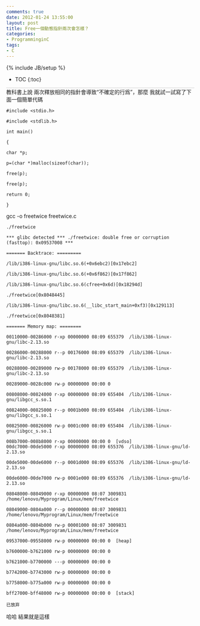```yaml
---
comments: true
date: 2012-01-24 13:55:00
layout: post
title: Free一個動態指針兩次會怎樣？
categories:
- ProgramminginC
tags:
- C
---
```


{% include JB/setup %}
* TOC
{:toc}
<div style="border-bottom: 1px solid #ccc;line-height: 1.3em;"></div>
教科書上說 兩次釋放相同的指針會導致“不確定的行爲”，那麼 我就試一試寫了下面一個簡單代碼

    #include <stdio.h>

    #include <stdlib.h>

    int main()

    {

    char *p;

    p=(char *)malloc(sizeof(char));

    free(p);

    free(p);

    return 0;

    }   

  


gcc -o freetwice freetwice.c

    ./freetwice

    *** glibc detected *** ./freetwice: double free or corruption (fasttop): 0x09537008 ***

    ======= Backtrace: =========

    /lib/i386-linux-gnu/libc.so.6(+0x6ebc2)[0x17ebc2]

    /lib/i386-linux-gnu/libc.so.6(+0x6f862)[0x17f862]

    /lib/i386-linux-gnu/libc.so.6(cfree+0x6d)[0x18294d]

    ./freetwice[0x8048445]

    /lib/i386-linux-gnu/libc.so.6(__libc_start_main+0xf3)[0x129113]

    ./freetwice[0x8048381]

    ======= Memory map: ========

    00110000-00286000 r-xp 00000000 08:09 655379  /lib/i386-linux-gnu/libc-2.13.so

    00286000-00288000 r--p 00176000 08:09 655379  /lib/i386-linux-gnu/libc-2.13.so

    00288000-00289000 rw-p 00178000 08:09 655379  /lib/i386-linux-gnu/libc-2.13.so

    00289000-0028c000 rw-p 00000000 00:00 0

    00808000-00824000 r-xp 00000000 08:09 655404  /lib/i386-linux-gnu/libgcc_s.so.1

    00824000-00825000 r--p 0001b000 08:09 655404  /lib/i386-linux-gnu/libgcc_s.so.1

    00825000-00826000 rw-p 0001c000 08:09 655404  /lib/i386-linux-gnu/libgcc_s.so.1

    008b7000-008b8000 r-xp 00000000 00:00 0  [vdso]
    00dc7000-00de5000 r-xp 00000000 08:09 655376  /lib/i386-linux-gnu/ld-2.13.so

    00de5000-00de6000 r--p 0001d000 08:09 655376  /lib/i386-linux-gnu/ld-2.13.so

    00de6000-00de7000 rw-p 0001e000 08:09 655376  /lib/i386-linux-gnu/ld-2.13.so

    08048000-08049000 r-xp 00000000 08:07 3009831  /home/lenovo/Myprogram/Linux/mem/freetwice

    08049000-0804a000 r--p 00000000 08:07 3009831  /home/lenovo/Myprogram/Linux/mem/freetwice

    0804a000-0804b000 rw-p 00001000 08:07 3009831  /home/lenovo/Myprogram/Linux/mem/freetwice

    09537000-09558000 rw-p 00000000 00:00 0  [heap]

    b7600000-b7621000 rw-p 00000000 00:00 0

    b7621000-b7700000 ---p 00000000 00:00 0

    b7742000-b7743000 rw-p 00000000 00:00 0

    b7758000-b775a000 rw-p 00000000 00:00 0

    bff27000-bff48000 rw-p 00000000 00:00 0  [stack]

    已放弃

  


哈哈 結果就是這樣

 
